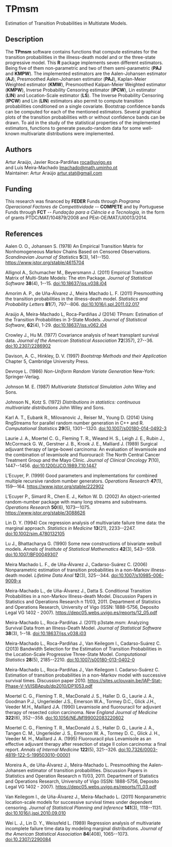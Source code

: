 # TPmsm
Estimation of Transition Probabilities in Multistate Models.

## Description
The **TPmsm** software contains functions that compute estimates for the transition probabilities in the illness-death model and or the three-state progressive model. This **R** package implements seven different estimators. Being five of them non-parametric and two of them semi-parametric (**PAJ** and **KMPW**). The implemented estimators are the Aalen-Johansen estimator (**AJ**), Presmoothed Aalen-Johansen estimator (**PAJ**), Kaplan-Meier Weighted estimator (**KMW**), Presmoothed Kalpan-Meier Weighted estimator (**KMPW**), Inverse Probability Censoring estimator (**IPCW**), Lin estimator (**LIN**) and Location-Scale estimator (**LS**). The Inverse Probability Censoring (**IPCW**) and Lin (**LIN**) estimators also permit to compute transition probabilities conditioned on a single covariate. Bootstrap confidence bands can be computed for each of the mentioned estimators. Several graphical plots of the transition probabilities with or without confidence bands can be drawn. To aid in the study of the statistical properties of the implemented estimators, functions to generate pseudo-random data for some well-known multivariate distributions were implemented.

## Authors
Artur Araújo, Javier Roca-Pardiñas <roca@uvigo.es> \
and Luís Meira-Machado <lmachado@math.uminho.pt> \
Maintainer: Artur Araújo <artur.stat@gmail.com>

## Funding
This research was financed by **FEDER** Funds through *Programa Operacional Factores de Competitividade* -- **COMPETE** and by Portuguese Funds through **FCT** -- *Fundação para a Ciência e a Tecnologia*, in the form of grants PTDC/MAT/104879/2008 and PEst-OE/MAT/UI0013/2014.

## References
Aalen O. O., Johansen S. (1978) An Empirical Transition Matrix for Nonhomogeneous Markov Chains Based on Censored Observations. *Scandinavian Journal of Statistics* **5**(3), 141--150. <https://www.jstor.org/stable/4615704>

Allignol A., Schumacher M., Beyersmann J. (2011) Empirical Transition Matrix of Multi-State Models: The etm Package. *Journal of Statistical Software* **38**(4), 1--15. [doi:10.18637/jss.v038.i04](https://doi.org/10.18637/jss.v038.i04)

Amorim A. P., de Uña-Álvarez J., Meira Machado L. F. (2011) Presmoothing the transition probabilities in the illness-death model. *Statistics and Probability Letters* **81**(7), 797--806. [doi:10.1016/j.spl.2011.02.017](https://doi.org/10.1016/j.spl.2011.02.017)

Araújo A, Meira-Machado L, Roca-Pardiñas J (2014) TPmsm: Estimation of the Transition Probabilities in
3-State Models. *Journal of Statistical Software*, **62**(4), 1-29. [doi:10.18637/jss.v062.i04](https://doi.org/10.18637/jss.v062.i04)

Crowley J., Hu M. (1977) Covariance analysis of heart transplant survival data. *Journal of the American Statistical Association* **72**(357), 27--36. [doi:10.2307/2286902](https://doi.org/10.2307/2286902)

Davison, A. C., Hinkley, D. V. (1997) *Bootstrap Methods and their Application* Chapter 5, Cambridge University Press.

Devroye L. (1986) *Non-Uniform Random Variate Generation* New-York: Springer-Verlag.

Johnson M. E. (1987) *Multivariate Statistical Simulation* John Wiley and Sons.

Johnson N., Kotz S. (1972) *Distributions in statistics: continuous multivariate distributions* John Wiley and Sons.

Karl A. T., Eubank R., Milovanovic J., Reiser M., Young D. (2014) Using RngStreams for parallel random number generation in C++ and R. *Computational Statistics* **29**(5), 1301--1320. [doi:10.1007/s00180-014-0492-3](https://doi.org/10.1007/s00180-014-0492-3)

Laurie J. A., Moertel C. G., Fleming T. R., Wieand H. S., Leigh J. E., Rubin J., McCormack G. W., Gerstner J. B., Krook J. E., Malliard J. (1989) Surgical adjuvant therapy of large-bowel carcinoma: An evaluation of levamisole and the combination of levamisole and fluorouracil: The North Central Cancer Treatment Group and the Mayo Clinic. *Journal of Clinical Oncology* **7**(10), 1447--1456. [doi:10.1200/JCO.1989.7.10.1447](https://doi.org/10.1200/JCO.1989.7.10.1447)

L'Ecuyer, P. (1999) Good parameters and implementations for combined multiple recursive random number generators. *Operations Research* **47**(1), 159–-164. <https://www.jstor.org/stable/222902>

L’Ecuyer P., Simard R., Chen E. J., Kelton W. D. (2002) An object-oriented random-number package with many long streams and substreams. *Operations Research* **50**(6), 1073–-1075. <https://www.jstor.org/stable/3088626>

Lin D. Y. (1994) Cox regression analysis of multivariate failure time data: the marginal approach. *Statistics in Medicine* **13**(21), 2233--2247. [doi:10.1002/sim.4780132105](https://doi.org/10.1002/sim.4780132105)

Lu J., Bhattacharya G. (1990) Some new constructions of bivariate weibull models. *Annals of Institute of Statistical Mathematics* **42**(3), 543--559. [doi:10.1007/BF00049307](https://doi.org/10.1007/BF00049307)

Meira Machado L. F., de Uña-Álvarez J., Cadarso-Suárez C. (2006) Nonparametric estimation of transition probabilities in a non-Markov illness-death model. *Lifetime Data Anal* **12**(3), 325--344. [doi:10.1007/s10985-006-9009-x](https://doi.org/10.1007/s10985-006-9009-x)

Meira-Machado L., de Uña-Álvarez J., Datta S. Conditional Transition Probabilities in a non-Markov Illness-death Model. Discussion Papers in Statistics and Operations Research n 11/03, 2011. Department of Statistics and Operations Research, University of Vigo (ISSN: 1888-5756, Deposito Legal VG 1402 - 2007). <https://depc05.webs.uvigo.es/reports/12_05.pdf>

Meira-Machado L., Roca-Pardiñas J. (2011) p3state.msm: Analyzing Survival Data from an Illness-Death Model. *Journal of Statistical Software* **38**(3), 1--18. [doi:10.18637/jss.v038.i03](https://doi.org/10.18637/jss.v038.i03)

Meira-Machado L., Roca-Pardiñas J., Van Keilegom I., Cadarso-Suárez C. (2013) Bandwidth Selection for the Estimation of Transition Probabilities in the Location-Scale Progressive Three-State Model. *Computational Statistics* **28**(5), 2185--2210. [doi:10.1007/s00180-013-0402-0](https://doi.org/10.1007/s00180-013-0402-0)

Meira-Machado L., Roca-Pardiñas J., Van Keilegom I. Cadarso-Suárez C. Estimation of transition probabilities in a non-Markov model with successive survival times. Discussion paper 2010. <https://sites.uclouvain.be/IAP-Stat-Phase-V-VI/ISBApub/dp2010/DP1053.pdf>

Moertel C. G., Fleming T. R., MacDonald J. S., Haller D. G., Laurie J. A., Goodman P.J., Ungerleider J.S., Emerson W.A., Tormey D.C., Glick J.H., Veeder M.H., Maillard J.A. (1990) Levamisole and fluorouracil for adjuvant therapy of resected colon carcinoma. *New England Journal of Medicine* **322**(6), 352--358. [doi:10.1056/NEJM199002083220602](https://doi.org/10.1056/NEJM199002083220602)

Moertel C. G., Fleming T. R., MacDonald J. S., Haller D. G., Laurie J. A., Tangen C. M., Ungerleider J. S., Emerson W. A., Tormey D. C., Glick J. H., Veeder M. H., Maillard J. A. (1995) Fluorouracil plus Levamisole as an effective adjuvant therapy after resection of stage II colon carcinoma: a final report. *Annals of Internal Medicine* **122**(5), 321--326. [doi:10.7326/0003-4819-122-5-199503010-00001](https://doi.org/10.7326/0003-4819-122-5-199503010-00001)

Moreira A., de Uña-Álvarez J., Meira-Machado L. Presmoothing the Aalen-Johansen estimator of transition probabilities. Discussion Papers in Statistics and Operation Research n 11/03, 2011. Department of Statistics and Operations Research, University of Vigo (ISSN: 1888-5756, Deposito Legal VG 1402 - 2007). <https://depc05.webs.uvigo.es/reports/11_03.pdf>

Van Keilegom I., de Uña-Álvarez J., Meira-Machado L. (2011) Nonparametric location-scale models for successive survival times under dependent censoring. *Journal of Statistical Planning and Inference* **141**(3), 1118--1131. [doi:10.1016/j.jspi.2010.09.010](https://doi.org/10.1016/j.jspi.2010.09.010)

Wei L. J., Lin D. Y., Weissfeld L. (1989) Regression analysis of multivariate incomplete failure time data by modeling marginal distributions. *Journal of the American Statistical Association* **84**(408), 1065--1073. [doi:10.2307/2290084](https://doi.org/10.2307/2290084)
